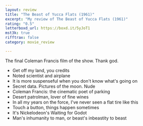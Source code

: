 ```yaml
---
layout: review
title: "The Beast of Yucca Flats (1961)"
excerpt: "My review of The Beast of Yucca Flats (1961)"
rating: "0.5"
letterboxd_url: https://boxd.it/5yJoT1
mst3k: true
rifftrax: false
category: movie_review

---
```


The final Coleman Francis film of the show. Thank god.

* Get off my land, you credits
* Noted scientist and airplane
* It is more suspenseful when you don't know what's going on
* Secret data. Pictures of the moon. Nude
* Coleman Francis: the cinematic poet of parking
* Desert patrolman, lover of fine wines
* In all my years on the force, I've never seen a flat tire like this
* Touch a button, things happen sometimes
* It's Nickelodeon's Waiting for Godot
* Man's inhumanity to man, or beast's inbeastity to beast